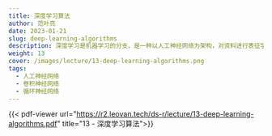 ```yaml
---
title: 深度学习算法
author: 范叶亮
date: 2023-01-21
slug: deep-learning-algorithms
description: 深度学习是机器学习的分支，是一种以人工神经网络为架构，对资料进行表征学习的算法。
weight: 13
cover: /images/lecture/13-deep-learning-algorithms.png
tags:
  - 人工神经网络
  - 卷积神经网络
  - 循环神经网络
---
```


{{< pdf-viewer url="https://r2.leovan.tech/ds-r/lecture/13-deep-learning-algorithms.pdf" title="13 - 深度学习算法">}}
